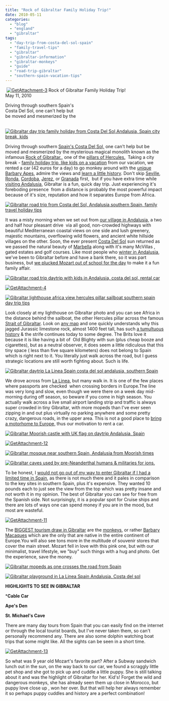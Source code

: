 ```yaml
---
title: "Rock of Gibraltar Family Holiday Trip!"
date: 2010-05-11
categories: 
  - "blog"
  - "england"
  - "gibraltar"
tags: 
  - "day-trip-from-costa-del-sol-spain"
  - "family-travel-tips"
  - "gibraltar"
  - "gibraltar-information"
  - "gibraltar-monkeys"
  - "guide"
  - "road-trip-gibraltar"
  - "southern-spain-vacation-tips"
---
```


  [![GetAttachment-3](https://pub-ac94b3f306b24c0dba4238943c97f2e1.r2.dev/6a00e5502a95078833013480ac0e5d970c.jpg)](http://soultravelers3new.local/wp-content/uploads/wp-content/uploads/2025/09/6a00e5502a95078833013480ac0e5d970c.jpg) Rock of Gibraltar Family Holiday Trip!  
May 11, 2010

Driving through southern Spain's  
Costa Del Sol, one can't help but  
be moved and mesmerized by the

  

<!--more-->

  [![Gibraltar day trip family holiday from Costa Del Sol,Andalusia, Spain city break, kids](https://pub-ac94b3f306b24c0dba4238943c97f2e1.r2.dev/6a00e5502a950788330133ed78895b970b.jpg "Gibraltar day trip family holiday from Costa Del Sol,Andalusia, Spain city break, kids")](https://pub-ac94b3f306b24c0dba4238943c97f2e1.r2.dev/6a00e5502a950788330133ed78895b970b.jpg)  
  

Driving through southern [Spain's Costa Del Sol,](http://soultravelers3new.local/2008/04/road-to-ronda.html) one can't help but be moved and mesmerized by the mysterious magical monolith known as the infamous [Rock of Gibraltar.](http://en.wikipedia.org/wiki/Gibraltar), one of the [pillars of Hercules.](http://en.wikipedia.org/wiki/Pillars_of_Hercules)  Taking a city break - [family holiday trip, like kids on a vacation](http://soultravelers3new.local/2010/05/camping-europe-in-a-motorhome-rv-5-best-sites-roadtrip-europe-family-travel-budget-best-price.html#more) from our vacation, we rented a car (42 euros for a day) to go monkey around with the [unique Barbary Apes](http://soultravelers3new.local/2007/04/monkeys-taxi-te.html#more), admire the views and [learn a little history](http://www.discovergibraltar.com/). Don't skip [Seville](http://soultravelers3new.local/2007/03/ole-sublime-sev.html), [Ronda](http://soultravelers3new.local/2007/02/spains-oldest-b.html), [Cordoba,](http://soultravelers3new.local/2007/03/el-caballo-rojo.html) [Jerez](http://soultravelers3new.local/2008/05/joys-of-the-roa.html), or [Granada](http://soultravelers3new.local/2007/03/la-alhambra.html) first,  but if you have extra time while [visiting Andalusia](http://soultravelers3new.local/2010/03/ahh-arab-baths-andalusia-spa-malaga-granada-benalmedena-massage-hotspringsthemal-water-roman.html), Gibraltar is a fun, quick day trip. Just experiencing it's foreboding presence  from a distance is probably the most powerful impact because of it's size, reputation and how it separates Europe from Africa.

[![Gibraltar road trip from Costa del Sol, Andalusia,southern Spain, family travel holiday tips](https://pub-ac94b3f306b24c0dba4238943c97f2e1.r2.dev/6a00e5502a950788330133ed787d63970b.jpg "Gibraltar road trip from Costa del Sol, Andalusia,southern Spain, family travel holiday tips")](https://pub-ac94b3f306b24c0dba4238943c97f2e1.r2.dev/6a00e5502a950788330133ed787d63970b.jpg)

It was a misty morning when we set out from [our village in Andalusia,](http://soultravelers3new.local/2009/11/lifestyle-design-a-winter-in-spain-extendedtravel-digitalnomad-miniretirement-4hww-travel.html#more) a two and half hour pleasant drive  via all good, non-crowded highways with beautiful Mediterranean coastal views on one side and lush greenery,  majestic mountains, overflowing wild flowers, and ancient white hillside villages on the other. Soon, the ever present [Costa Del Sol](http://soultravelers3new.local/2007/02/marbella.html) sun returned as we passed the natural beauty of [Marbella](http://soultravelers3new.local/2008/06/malaga-marbella.html) along with it's many McVillas , gated estates and golf courses. Like most people who [winter in Andalusia](http://soultravelers3new.local/2009/11/whats-a-spain-winter-rental-like-extended-travel-digital-nomad-4hww-vacation-.html), we've been to Gibraltar before and have a bank there, so it was part business, but [we plucked Mozart out of school for the day](http://soultravelers3new.local/2006/11/first-day-of-sc.html) to make it a fun family affair. 

[![Gibraltar road trip daytrip with kids in Andalusia, costa del sol, rental car](https://pub-ac94b3f306b24c0dba4238943c97f2e1.r2.dev/6a00e5502a95078833013480ac6db4970c.jpg "Gibraltar road trip daytrip with kids in Andalusia, costa del sol, rental car")](https://pub-ac94b3f306b24c0dba4238943c97f2e1.r2.dev/6a00e5502a95078833013480ac6db4970c.jpg)

[![GetAttachment-4](https://pub-ac94b3f306b24c0dba4238943c97f2e1.r2.dev/6a00e5502a950788330133ed796c75970b.jpg)](https://pub-ac94b3f306b24c0dba4238943c97f2e1.r2.dev/6a00e5502a950788330133ed796c75970b.jpg)  

[![Gibraltar lighthouse africa view hercules pillar sailboat southern spain day trip tips](https://pub-ac94b3f306b24c0dba4238943c97f2e1.r2.dev/6a00e5502a95078833013480accbac970c.jpg "Gibraltar lighthouse africa view hercules pillar sailboat southern spain day trip tips")](https://pub-ac94b3f306b24c0dba4238943c97f2e1.r2.dev/6a00e5502a95078833013480accbac970c.jpg)

Look closely at my lighthouse on Gibraltar photo and you can see Africa in the distance behind the sailboat, the other Hercules pillar across the famous [Strait of Gibraltar](http://en.wikipedia.org/wiki/Strait_of_Gibraltar). Look on [any map](http://www.worldatlas.com/aatlas/infopage/gibraltar.htm) and one quickly understands why this jagged Jurassic limestone rock, almost 1400 feet tall, has such [a tumultuous history](http://en.wikipedia.org/wiki/History_of_Gibraltar) & the strife continues today to some degree. The Brits love it because it is like having a bit of  Old Blighty with sun (plus cheap booze and cigarettes), but as a neutral observer, it does seem a little ridiculous that this tiny space ( less than five square kilometers) does not belong to Spain which is right next to it. You literally just walk across the road, but I guess strategic locations are still worth fighting about. Such is life.

[![Gibraltar daytrip La Linea Spain costa del sol andalusia, southern Spain](https://pub-ac94b3f306b24c0dba4238943c97f2e1.r2.dev/6a00e5502a95078833013480ad02f0970c.jpg "Gibraltar daytrip La Linea Spain costa del sol andalusia, southern Spain")](https://pub-ac94b3f306b24c0dba4238943c97f2e1.r2.dev/6a00e5502a95078833013480ad02f0970c.jpg)

We drove across from [La Linea](http://en.wikipedia.org/wiki/La_L%C3%ADnea_de_la_Concepci%C3%B3n), but many walk in. It is one of the few places where passports are checked  when crossing borders in Europe.The line was very long and slow, even though we were there on a week day mid-morning during off season, so beware if you come in high season. You actually walk across a live small airport landing strip and traffic is always super crowded in tiny Gibraltar, with more mopeds than I've ever seen zipping in and out plus virtually no parking anywhere and some pretty crazy, dangerous roads, in the upper area. This is not a good place to [bring a motorhome to Europe,](http://soultravelers3new.local/2010/05/camping-europe-in-a-motorhome-rv-5-best-sites-roadtrip-europe-family-travel-budget-best-price.html#more) thus our motivation to rent a car.

[![Gibraltar Moorish castle with UK flag on daytrip Andalusia, Spain](https://pub-ac94b3f306b24c0dba4238943c97f2e1.r2.dev/6a00e5502a950788330133ed7997c9970b.jpg "Gibraltar Moorish castle with UK flag on daytrip Andalusia, Spain")](https://pub-ac94b3f306b24c0dba4238943c97f2e1.r2.dev/6a00e5502a950788330133ed7997c9970b.jpg)

[![GetAttachment-12](https://pub-ac94b3f306b24c0dba4238943c97f2e1.r2.dev/6a00e5502a95078833013480ad1867970c.jpg)](https://pub-ac94b3f306b24c0dba4238943c97f2e1.r2.dev/6a00e5502a95078833013480ad1867970c.jpg) 

[![Gibraltar mosque near southern Spain, Andalusia from Moorish times](https://pub-ac94b3f306b24c0dba4238943c97f2e1.r2.dev/6a00e5502a95078833013480ad19b9970c.jpg "Gibraltar mosque near southern Spain, Andalusia from Moorish times")](https://pub-ac94b3f306b24c0dba4238943c97f2e1.r2.dev/6a00e5502a95078833013480ad19b9970c.jpg)  

[![Gibraltar caves used by pre-Neanderthal humans & militaries for ions.](https://pub-ac94b3f306b24c0dba4238943c97f2e1.r2.dev/6a00e5502a950788330133ed799f1e970b.jpg "Gibraltar caves used by pre-Neanderthal humans & militaries for ions.")](https://pub-ac94b3f306b24c0dba4238943c97f2e1.r2.dev/6a00e5502a950788330133ed799f1e970b.jpg)

To be honest, I [would not go out of my way to enter Gibraltar if I had a limited time in Spain](http://gospain.about.com/od/topspanishcities/p/gibraltar.htm), as there is not much there and it pales in comparison to the key sites in southern Spain, plus it's expensive. They wanted 10 pounds each to just see the view from the top which was pretty insane and not worth it in my opinion. The best of Gibraltar you can see for free from the Spanish side. Not surprisingly, it is a popular spot for Cruise ships and there are lots of ways one can spend money if you are in the mood, but most are wasteful.

[![GetAttachment-11](https://pub-ac94b3f306b24c0dba4238943c97f2e1.r2.dev/6a00e5502a95078833013480ad41a7970c.jpg)](https://pub-ac94b3f306b24c0dba4238943c97f2e1.r2.dev/6a00e5502a95078833013480ad41a7970c.jpg)

The [BIGGEST tourism draw in Gibraltar](http://www.nytimes.com/2005/06/28/international/europe/28monkey.html) are the [monkeys,](http://en.wikipedia.org/wiki/Gibraltar_Barbary_Macaques) or rather [Barbary Macaques](http://soultravelers3new.local/2007/04/monkeys-taxi-te.html#more) which are the only that are native in the entire continent of Europe.You will also see tons more in the multitude of souvenir stores that cover the main street. Mozart fell in love with this pink one, but with our minimalist, travel lifestyle, we "buy" such things with a hug and photo. Get the experience, save the money.

[![Gibraltar mopeds as one crosses the road from Spain](https://pub-ac94b3f306b24c0dba4238943c97f2e1.r2.dev/6a00e5502a950788330133ed79d0d8970b.jpg "Gibraltar mopeds as one crosses the road from Spain")](https://pub-ac94b3f306b24c0dba4238943c97f2e1.r2.dev/6a00e5502a950788330133ed79d0d8970b.jpg)  

[![Gibraltar playground in La Linea Spain Andalusia, Costa del sol](https://pub-ac94b3f306b24c0dba4238943c97f2e1.r2.dev/6a00e5502a95078833013480ad7404970c.jpg "Gibraltar playground in La Linea Spain Andalusia, Costa del sol")](https://pub-ac94b3f306b24c0dba4238943c97f2e1.r2.dev/6a00e5502a95078833013480ad7404970c.jpg)

**HIGHLIGHTS TO SEE IN GIBRALTAR**

\***Cable Car**

**Ape's Den**

**St. Michael's Cave**

There are many day tours from Spain that you can easily find on the internet or through the local tourist boards, but I've never taken them, so can't personally recommend any. There are also some dolphin watching boat trips that some might like. All the sights can be seen in a short time.

[![GetAttachment-13](https://pub-ac94b3f306b24c0dba4238943c97f2e1.r2.dev/6a00e5502a950788330133ed7a0490970b.jpg)](https://pub-ac94b3f306b24c0dba4238943c97f2e1.r2.dev/6a00e5502a950788330133ed7a0490970b.jpg)

So what was 9 year old Mozart's favorite part? After a Subway sandwich lunch out in the sun, on the way back to our car, we found a scraggly little pet shop and she got to pick up and cuddle a little puppy. She is still talking about it and was the highlight of Gibraltar for her. Kid's! Forget the wild and dangerous monkeys, she has already seen them up close in Morocco, but puppy love close up , won her over. But that will help her always remember it so perhaps puppy cuddles and history are a perfect combination!
